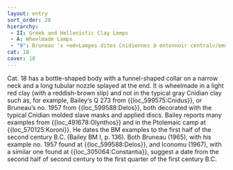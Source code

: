 ```yaml
---
layout: entry
sort_order: 20
hierarchy:
 - II: Greek and Hellenistic Clay Lamps
 - A: Wheelmade Lamps
 - "9": Bruneau 's <em>Lampes dites Cnidiennes à entonnoir central</em> group III (Cnidian lamps with central funnel)
cat: 18
cover: 18
---
```


Cat. 18 has a bottle-shaped body with a funnel-shaped collar on a narrow neck and a long tubular nozzle splayed at the end. It is wheelmade in a light red clay (with a reddish-brown slip) and not in the typical gray Cnidian clay such as, for example, Bailey‘s Q 273 from {{loc_599575:Cnidus}}, or Bruneau’s no. 1957 from {{loc_599588:Delos}}, both decorated with the typical Cnidian molded slave masks and applied discs. Bailey reports many examples from {{loc_491678:Olynthos}} and in the Ptolemaic camp at {{loc_570125:Koroni}}. He dates the BM examples to the first half of the second century B.C. (Bailey BM I, p. 136). Both Bruneau (1965), with his example no. 1957 found at {{loc_599588:Delos}}, and Iconomu (1967), with a similar one found at {{loc_305064:Constantia}}, suggest a date from the second half of second century to the first quarter of the first century B.C.
